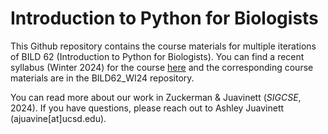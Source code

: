 # Introduction to Python for Biologists

This Github repository contains the course materials for multiple iterations of BILD 62 (Introduction to Python for Biologists). You can find a recent syllabus (Winter 2024) for the course [here](https://docs.google.com/document/d/1K2Wz9ka75gRDGLG0kmMkVgPsDxwSLAhyurqLT_ZB72Y/edit?usp=sharing) and the corresponding course materials are in the BILD62_WI24 repository.

You can read more about our work in Zuckerman & Juavinett (*SIGCSE*, 2024). If you have questions, please reach out to Ashley Juavinett (ajuavine[at]ucsd.edu). 
